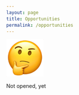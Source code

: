 ```yaml
---
layout: page
title: Opportunities 
permalink: /opportunities
---
```


<img src="/assets/img/job.png" width="100"/>

Not opened, yet
